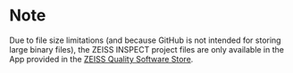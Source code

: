 # Note

Due to file size limitations (and because GitHub is not intended for storing large binary files),
the ZEISS INSPECT project files are only available in the App provided in the 
[ZEISS Quality Software Store](https://software-store.zeiss.com/products/apps/ExampleProjects).
